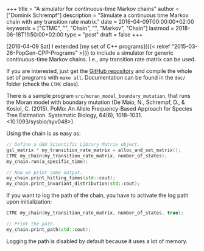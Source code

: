 +++
title = "A simulator for continuous-time Markov chains"
author = ["Dominik Schrempf"]
description = "Simulate a continuous time Markov chain with any transition rate matrix."
date = 2016-04-09T00:00:00+02:00
keywords = ["CTMC", "", "Chain", "", "Markov", "Chain"]
lastmod = 2018-06-18T11:50:00+02:00
type = "post"
draft = false
+++

<span class="timestamp-wrapper"><span class="timestamp">[2016-04-09 Sat] </span></span> I extended [my set of C++ programs]({{< relref "2015-03-26-PopGen-CPP-Programs" >}}) to include a
simulator for generic continuous-time Markov chains.  I.e., any
transition rate matrix can be used.

If you are interested, just get the [GitHub repository](https://github.com/dschrempf/popgen-cpp-programs) and compile the
whole set of programs with `make all`.  Documentation can be found in
the `doc/` folder (check the `CTMC` class).

There is a sample program `src/moran_model_boundary_mutation`, that
runs the Moran model with boundary mutation (De Maio, N., Schrempf,
D., & Kosiol, C. (2015). PoMo: An Allele Frequency-Based Approach for
Species Tree Estimation. Systematic Biology, 64(6),
1018–1031. <10.1093/sysbio/syv048>).

Using the chain is as easy as:

```C++
// Define a GNU Scientific Library Matrix object.
gsl_matrix * my_transition_rate_matrix = alloc_and_set_matrix();
CTMC my_chain(my_transition_rate_matrix, number_of_states);
my_chain.run(a_specific_time);

// Now we print some output.
my_chain.print_hitting_times(std::cout);
my_chain.print_invariant_distribution(std::cout);
```

If you want to log the path of the chain, you have to activate the log
path upon initialization:

```C++
CTMC my_chain(my_transition_rate_matrix, number_of_states, true);

// Print the path.
my_chain.print_path(std::cout);
```

Logging the path is disabled by default because it uses a lot of
memory.
